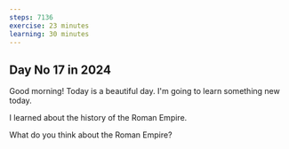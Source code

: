 ```yaml
---
steps: 7136
exercise: 23 minutes
learning: 30 minutes
---
```

## Day No 17 in 2024
Good morning! Today is a beautiful day.
I'm going to learn something new today.

I learned about the history of the Roman Empire.

What do you think about the Roman Empire?
